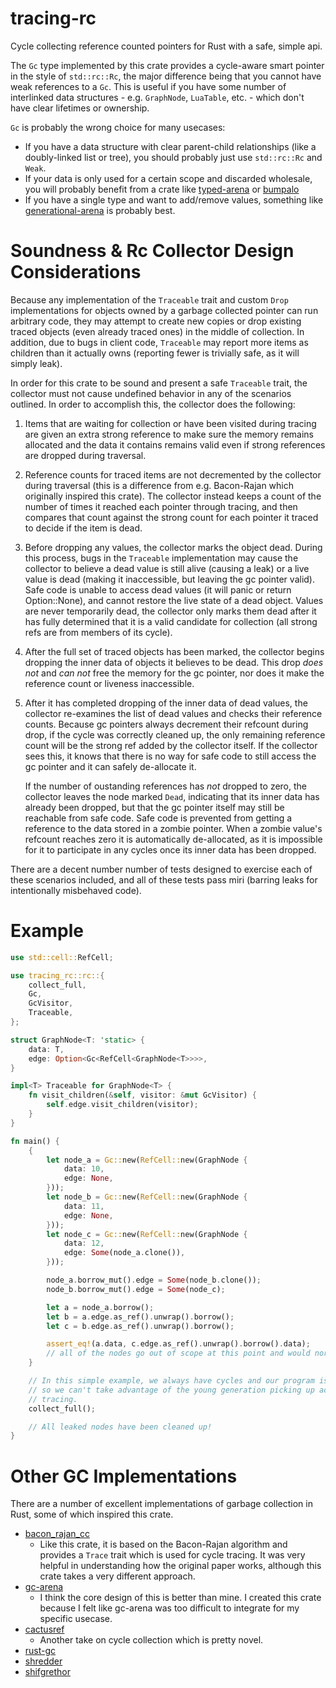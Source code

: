 # tracing-rc
Cycle collecting reference counted pointers for Rust with a safe, simple api.

The `Gc` type implemented by this crate provides a cycle-aware smart pointer in the style of
`std::rc::Rc`, the major difference being that you cannot have weak references to a `Gc`. This is
useful if you have some number of interlinked data structures - e.g. `GraphNode`, `LuaTable`, etc. -
which don't have clear lifetimes or ownership.

`Gc` is probably the wrong choice for many usecases:
- If you have a data structure with clear parent-child relationships (like a doubly-linked list or
  tree), you should probably just use `std::rc::Rc` and `Weak`.
- If your data is only used for a certain scope and discarded wholesale, you will probably benefit
  from a crate like [typed-arena](https://lib.rs/crates/typed-arena) or
  [bumpalo](https://crates.io/crates/bumpalo)
- If you have a single type and want to add/remove values, something like
  [generational-arena](https://lib.rs/crates/generational-arena) is probably best.

# Soundness & Rc Collector Design Considerations
Because any implementation of the `Traceable` trait and custom `Drop` implementations for objects
owned by a garbage collected pointer can run arbitrary code, they may attempt to create new copies or
drop existing traced objects (even already traced ones) in the middle of collection. In addition,
due to bugs in client code, `Traceable` may report more items as children than it actually owns
(reporting fewer is trivially safe, as it will simply leak).

In order for this crate to be sound and present a safe `Traceable` trait, the collector must not
cause undefined behavior in any of the scenarios outlined. In order to accomplish this, the
collector does the following:
1. Items that are waiting for collection or have been visited during tracing are given an extra
   strong reference to make sure the memory remains allocated and the data it contains remains valid
   even if strong references are dropped during traversal.
2. Reference counts for traced items are not decremented by the collector during traversal (this is
   a difference from e.g. Bacon-Rajan which originally inspired this crate). The collector instead
   keeps a count of the number of times it reached each pointer through tracing, and then compares
   that count against the strong count for each pointer it traced to decide if the item is dead.
3. Before dropping any values, the collector marks the object dead. During this process, bugs in the
   `Traceable` implementation may cause the collector to believe a dead value is still alive
   (causing a leak) or a live value is dead (making it inaccessible, but leaving the gc pointer
   valid). Safe code is unable to access dead values (it will panic or return Option::None), and
   cannot restore the live state of a dead object. Values are never temporarily dead, the collector
   only marks them dead after it has fully determined that it is a valid candidate for collection
   (all strong refs are from members of its cycle).
4. After the full set of traced objects has been marked, the collector begins dropping the inner
   data of objects it believes to be dead. This drop _does not_ and _can not_ free the memory for
   the gc pointer, nor does it make the reference count or liveness inaccessible.
5. After it has completed dropping of the inner data of dead values, the collector re-examines the
   list of dead values and checks their reference counts. Because gc pointers always decrement their
   refcount during drop, if the cycle was correctly cleaned up, the only remaining reference count
   will be the strong ref added by the collector itself. If the collector sees this, it knows that
   there is no way for safe code to still access the gc pointer and it can safely de-allocate it.
   
   If the number of oustanding references has _not_ dropped to zero, the collector leaves the node
   marked `Dead`, indicating that its inner data has already been dropped, but that the gc pointer
   itself may still be reachable from safe code. Safe code is prevented from getting a reference to
   the data stored in a zombie pointer. When a zombie value's refcount reaches zero it is
   automatically de-allocated, as it is impossible for it to participate in any cycles once its
   inner data has been dropped.

There are a decent number number of tests designed to exercise each of these scenarios included, and all
of these tests pass miri (barring leaks for intentionally misbehaved code).

# Example
```rs
use std::cell::RefCell;

use tracing_rc::rc::{
    collect_full,
    Gc,
    GcVisitor,
    Traceable,
};

struct GraphNode<T: 'static> {
    data: T,
    edge: Option<Gc<RefCell<GraphNode<T>>>>,
}

impl<T> Traceable for GraphNode<T> {
    fn visit_children(&self, visitor: &mut GcVisitor) {
        self.edge.visit_children(visitor);
    }
}

fn main() {
    {
        let node_a = Gc::new(RefCell::new(GraphNode {
            data: 10,
            edge: None,
        }));
        let node_b = Gc::new(RefCell::new(GraphNode {
            data: 11,
            edge: None,
        }));
        let node_c = Gc::new(RefCell::new(GraphNode {
            data: 12,
            edge: Some(node_a.clone()),
        }));

        node_a.borrow_mut().edge = Some(node_b.clone());
        node_b.borrow_mut().edge = Some(node_c);

        let a = node_a.borrow();
        let b = a.edge.as_ref().unwrap().borrow();
        let c = b.edge.as_ref().unwrap().borrow();

        assert_eq!(a.data, c.edge.as_ref().unwrap().borrow().data);
        // all of the nodes go out of scope at this point and would normally be leaked.
    }

    // In this simple example, we always have cycles and our program is complete after this,
    // so we can't take advantage of the young generation picking up acyclic pointers without
    // tracing.
    collect_full();

    // All leaked nodes have been cleaned up!
}
```

# Other GC Implementations
There are a number of excellent implementations of garbage collection in Rust, some of which
inspired this crate.
* [bacon_rajan_cc](https://crates.io/crates/bacon_rajan_cc)
    * Like this crate, it is based on the Bacon-Rajan algorithm and provides a `Trace` trait which
      is used for cycle tracing. It was very helpful in understanding how the original paper works,
      although this crate takes a very different approach.
* [gc-arena](https://crates.io/crates/gc-arena)
    * I think the core design of this is better than mine. I created this crate because I felt like
      gc-arena was too difficult to integrate for my specific usecase.
* [cactusref](https://crates.io/crates/cactusref)
    * Another take on cycle collection which is pretty novel.
* [rust-gc](https://crates.io/crates/gc)
* [shredder](https://crates.io/crates/shredder)
* [shifgrethor](https://github.com/withoutboats/shifgrethor)
